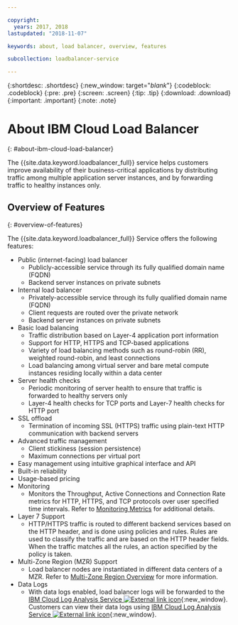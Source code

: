 ```yaml
---

copyright:
  years: 2017, 2018
lastupdated: "2018-11-07"

keywords: about, load balancer, overview, features

subcollection: loadbalancer-service

---
```


{:shortdesc: .shortdesc}
{:new_window: target="_blank_"}
{:codeblock: .codeblock}
{:pre: .pre}
{:screen: .screen}
{:tip: .tip}
{:download: .download}
{:important: .important}
{:note: .note}

# About IBM Cloud Load Balancer
{: #about-ibm-cloud-load-balancer}

The {{site.data.keyword.loadbalancer_full}} service helps customers improve availability of their business-critical applications by distributing traffic among multiple application server instances, and by forwarding traffic to healthy instances only.

## Overview of Features
{: #overview-of-features}

The {{site.data.keyword.loadbalancer_full}} Service offers the following features:

* Public (internet-facing) load balancer
	* Publicly-accessible service through its fully qualified domain name (FQDN)
	* Backend server instances on private subnets
* Internal load balancer
	* Privately-accessible service through its fully qualified domain name (FQDN)
	* Client requests are routed over the private network
	* Backend server instances on private subnets
* Basic load balancing
	* Traffic distribution based on Layer-4 application port information
	* Support for HTTP, HTTPS and TCP-based applications
	* Variety of load balancing methods such as round-robin (RR), weighted round-robin, and least connections
	* Load balancing among virtual server and bare metal compute instances residing locally within a data center
* Server health checks
	* Periodic monitoring of server health to ensure that traffic is forwarded to healthy servers only
	* Layer-4 health checks for TCP ports and Layer-7 health checks for HTTP port
* SSL offload
	* Termination of incoming SSL (HTTPS) traffic using plain-text HTTP communication with backend servers
* Advanced traffic management
	* Client stickiness (session persistence)
	* Maximum connections per virtual port
* Easy management using intuitive graphical interface and API
* Built-in reliability
* Usage-based pricing
* Monitoring
    * Monitors the Throughput, Active Connections and Connection Rate metrics for HTTP, HTTPS, and TCP protocols over user specified time intervals. Refer to [Monitoring Metrics](/docs/infrastructure/loadbalancer-service?topic=loadbalancer-service-monitoring-metrics-with-ibm-cloud-load-balancer) for additional details.
* Layer 7 Support
    * HTTP/HTTPS traffic is routed to different backend services based on the HTTP header, and is done using policies and rules. Rules are used to classify the traffic and are based on the HTTP header fields. When the traffic matches all the rules, an action specified by the policy is taken.
* Multi-Zone Region (MZR) Support
    * Load balancer nodes are instantiated in different data centers of a MZR. Refer to [Multi-Zone Region Overview](/docs/infrastructure/loadbalancer-service?topic=loadbalancer-service-multi-zone-region-mzr-overview) for more information.
* Data Logs
    * With data logs enabled, load balancer logs will be forwarded to the [IBM Cloud Log Analysis Service ![External link icon](../../icons/launch-glyph.svg "External link icon")](https://console.bluemix.net/catalog/services/log-analysis){:new_window}. Customers can view their data logs using [IBM Cloud Log Analysis Service ![External link icon](../../icons/launch-glyph.svg "External link icon")](https://console.bluemix.net/catalog/services/log-analysis){:new_window}.
